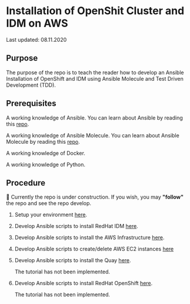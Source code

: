 # Installation of OpenShit Cluster and IDM on AWS

Last updated: 08.11.2020

## Purpose

The purpose of the repo is to teach the reader how to develop
an Ansible Installation of OpenShift and IDM using Ansible Molecule and
Test Driven Development (TDD).

## Prerequisites

A working knowledge of Ansible.  You can learn about Ansible by reading this
[repo](https://github.com/bretmullinix/ansible-for-beginners).

A working knowledge of Ansible Molecule.  You can learn about Ansible Molecule by
reading this
[repo](https://github.com/bretmullinix/ansible-molecule-for-beginners).

A working knowledge of Docker.

A working knowledge of Python.

## Procedure

:construction:  Currently the repo is under construction.  If you wish, you
may **"follow"** the repo and see the repo develop.

1. Setup your environment [here](./part1-setup-environment).
1. Develop Ansible scripts to install RedHat IDM [here](./part2-install-idm).

1. Develop Ansible scripts to install the AWS Infrastructure [here](./part3-install-aws-infrastructure).



1. Develop Ansible scripts to create/delete AWS EC2 instances  [here](./part4-aws-ec2-instances)

1. Develop Ansible scripts to install the Quay [here](part5-install-quay).

    The tutorial has not been implemented.  


1. Develop Ansible scripts to install RedHat OpenShift [here](part6-install-openshift).

    The tutorial has not been implemented.  